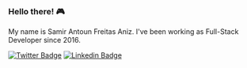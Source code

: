 ### Hello there! :video_game:

My name is Samir Antoun Freitas Aniz. I've been working as Full-Stack Developer since 2016.

[![Twitter Badge](https://img.shields.io/badge/-Twitter-1ca0f1?style=flat-square&labelColor=1ca0f1&logo=twitter&logoColor=white&link=https://twitter.com/SamirAniz)](https://twitter.com/SamirAniz)
[![Linkedin Badge](https://img.shields.io/badge/-LinkedIn-blue?style=flat-square&logo=Linkedin&logoColor=white&link=https://www.linkedin.com/in/samir-antoun-freitas-aniz/)](https://www.linkedin.com/in/samir-antoun-freitas-aniz/)

